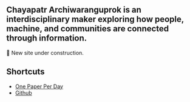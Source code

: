 ## Chayapatr Archiwaranguprok is an interdisciplinary maker exploring how people, machine, and communities are connected through information.

🚧 New site under construction.

## Shortcuts

- [One Paper Per Day](/g/1p24)
- [Github](https://www.github.com/chayapatr)
